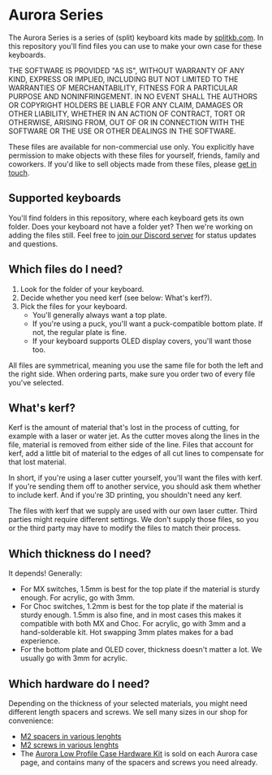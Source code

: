 # Aurora Series

The Aurora Series is a series of (split) keyboard kits made by [splitkb.com](https://splitkb.com). In this repository you'll find files you can use to make your own case for these keyboards.

THE SOFTWARE IS PROVIDED "AS IS", WITHOUT WARRANTY OF ANY KIND, EXPRESS OR IMPLIED, INCLUDING BUT NOT LIMITED TO THE WARRANTIES OF MERCHANTABILITY, FITNESS FOR A PARTICULAR PURPOSE AND NONINFRINGEMENT. IN NO EVENT SHALL THE AUTHORS OR COPYRIGHT HOLDERS BE LIABLE FOR ANY CLAIM, DAMAGES OR OTHER LIABILITY, WHETHER IN AN ACTION OF CONTRACT, TORT OR OTHERWISE, ARISING FROM, OUT OF OR IN CONNECTION WITH THE SOFTWARE OR THE USE OR OTHER DEALINGS IN THE SOFTWARE.

These files are available for non-commercial use only. You explicitly have permission to make objects with these files for yourself, friends, family and coworkers. If you'd like to sell objects made from these files, please [get in touch](mailto:support@splitkb.com?subject=Aurora%20case%20licensing).

## Supported keyboards

You'll find folders in this repository, where each keyboard gets its own folder. Does your keyboard not have a folder yet? Then we're working on adding the files still. Feel free to [join our Discord server](https://splitkb.com/discord) for status updates and questions.

## Which files do I need?

1. Look for the folder of your keyboard.
2. Decide whether you need kerf (see below: What's kerf?).
3. Pick the files for your keyboard.
    - You'll generally always want a top plate.
    - If you're using a puck, you'll want a puck-compatible bottom plate. If not, the regular plate is fine.
    - If your keyboard supports OLED display covers, you'll want those too.

All files are symmetrical, meaning you use the same file for both the left and the right side. When ordering parts, make sure you order two of every file you've selected.

## What's kerf?

Kerf is the amount of material that's lost in the process of cutting, for example with a laser or water jet. As the cutter moves along the lines in the file, material is removed from either side of the line. Files that account for kerf, add a little bit of material to the edges of all cut lines to compensate for that lost material.

In short, if you're using a laser cutter yourself, you'll want the files with kerf. If you're sending them off to another service, you should ask them whether to include kerf. And if you're 3D printing, you shouldn't need any kerf.

The files with kerf that we supply are used with our own laser cutter. Third parties might require different settings. We don't supply those files, so you or the third party may have to modify the files to match their process.

## Which thickness do I need?

It depends! Generally:

- For MX switches, 1.5mm is best for the top plate if the material is sturdy enough. For acrylic, go with 3mm.
- For Choc switches, 1.2mm is best for the top plate if the material is sturdy enough. 1.5mm is also fine, and in most cases this makes it compatible with both MX and Choc. For acrylic, go with 3mm and a hand-solderable kit. Hot swapping 3mm plates makes for a bad experience.
- For the bottom plate and OLED cover, thickness doesn't matter a lot. We usually go with 3mm for acrylic.

## Which hardware do I need?

Depending on the thickness of your selected materials, you might need different length spacers and screws. We sell many sizes in our shop for convenience:

- [M2 spacers in various lenghts](https://splitkb.com/products/brass-m2-spacers)
- [M2 screws in various lenghts](https://splitkb.com/products/m2-screws)
- The [Aurora Low Profile Case Hardware Kit](https://splitkb.com/collections/cases-and-plates/products/aurora-sweep-low-profile-case?variant=43400836841731) is sold on each Aurora case page, and contains many of the spacers and screws you need already.